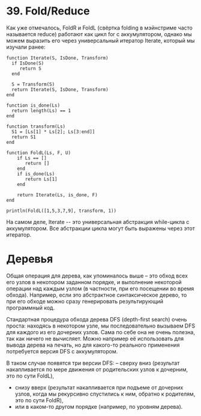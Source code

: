 # 39. Fold/Reduce

Как уже отмечалось, FoldR и FoldL (свёртка folding в мэйнстриме часто называется reduce) работают как цикл for с аккумулятором, однако мы можем выразить его через универсальный итератор Iterate, который мы изучали ранее:
```
function Iterate(S, IsDone, Transform)
  if IsDone(S)
     return S
  end 

  S = Transform(S)
  return Iterate(S, IsDone, Transform) 
end

function is_done(Ls)
  return length(Ls) == 1
end

function transform(Ls)
  S1 = [Ls[1] * Ls[2]; Ls[3:end]] 
  return S1 
end

function FoldL(Ls, F, U)
    if Ls == []
       return []
    end
    if is_done(Ls)
       return Ls[1]
    end

    return Iterate(Ls, is_done, F)
end

println(FoldL([1,5,3,7,9], transform, 1))
```
На самом деле, Iterate -- это универсальная абстракция while-цикла с аккумулятором. Все абстракции цикла могут быть выражены через этот итератор.



# Деревья

Общая операция для дерева, как упоминалось выше – это обход всех его узлов в некотором заданном порядке, и выполнение некоторой операции над каждым узлом (в частности, при его посещении во время обхода). Например, если это абстрактное синтаксическое дерево, то при его обходе можно сразу генерировать результирующий программный код.

Стандартная процедура обхода дерева DFS (depth-first search) очень проста: находясь в некотором узле, мы последовательно вызываем DFS для каждого из его дочерних узлов. Сама по себе она не очень полезна, так как ничего не вычисляет. Можно например её использовать для вывода дерева на печать, но для какого-то реального применения потребуется версия DFS с аккумулятором.

В таком случае появятся три версии DFS:
– сверху вниз (результат накапливается по мере движения от родительских узлов к дочерним, это по сути FoldL),
- снизу вверх (результат накапливается при подъеме от дочерних узлов, когда мы рекурсивно спустились к ним, обратно к родителям, это по сути FoldR),
- или в каком-то другом порядке (например, по уровням дерева).

